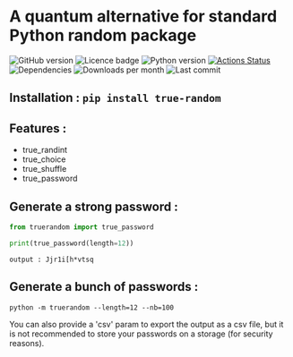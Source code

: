 # A quantum alternative for standard Python random package

![GitHub version](https://badge.fury.io/gh/peb-8%2Ftrue-random.svg) ![Licence badge](https://img.shields.io/pypi/l/true-random) ![Python version](https://img.shields.io/pypi/pyversions/true-random)
[![Actions Status](https://github.com/peb-8/true-random/workflows/Build%20&%20Test/badge.svg)](https://github.com/RobDWaller/csp-generator/actions)
![Dependencies](https://img.shields.io/badge/dependencies-quantumrandom-yellowgreen)
![Downloads per month](https://img.shields.io/pypi/dm/true-random)
![Last commit](https://img.shields.io/github/last-commit/peb-8/true-random)

## Installation : `pip install true-random`

## Features :
- true_randint
- true_choice
- true_shuffle
- true_password

## Generate a strong password :
```python
from truerandom import true_password

print(true_password(length=12))
```
`output : Jjr1i[h*vtsq`

## Generate a bunch of passwords :

```
python -m truerandom --length=12 --nb=100
```

You can also provide a 'csv' param to export the output as a csv file, but it is not recommended to store your passwords on a storage (for security reasons).
